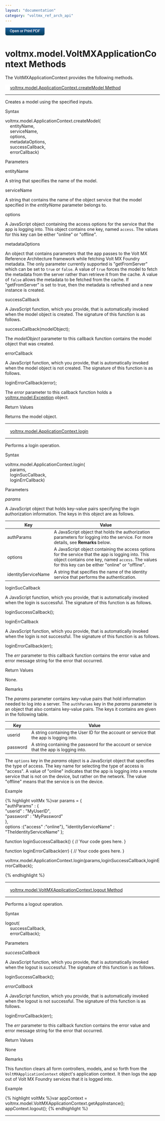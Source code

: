 ```yaml
---
layout: "documentation"
category: "voltmx_ref_arch_api"
---
```

                        

[![](Resources/Images/pdf.png)](http://docs.voltmx.com/9_x_PDFs/iris/voltmx_ref_arch_ap_internali.pdf)


voltmx.model.VoltMXApplicationContext Methods
=========================================

The VoltMXApplicationContext provides the following methods.

[![Closed](../Skins/Default/Stylesheets/Images/transparent.gif)](javascript:void(0);)[voltmx.model.ApplicationContext.createModel Method](javascript:void(0);)

* * *

Creates a model using the specified inputs.

Syntax

voltmx.model.ApplicationContext.createModel(  
    entityName,  
    serviceName,  
    options,  
    metadataOptions,  
    successCallback,  
    errorCallback)

Parameters

entityName

A string that specifies the name of the model.

serviceName

A string that contains the name of the object service that the model specified in the _entityName_ parameter belongs to.

options

A JavaScript object containing the access options for the service that the app is logging into. This object contains one key, named `access`. The values for this key can be either "online" or "offline".

metadataOptions

An object that contains parameters that the app passes to the Volt MX Reference Architecture framework while fetching Volt MX Foundry metadata. The only parameter currently supported is "getFromServer" which can be set to `true` or `false`. A value of `true` forces the model to fetch the metadata from the server rather than retrieve it from the cache. A value of `false` allows the metadata to be fetched from the cache. If "getFromServer" is set to true, then the metadata is refreshed and a new instance is created.

successCallback

A JavaScript function, which you provide, that is automatically invoked when the model object is created. The signature of this function is as follows.

successCallback(modelObject);

The _modelObject_ parameter to this callback function contains the model object that was created.

errorCallback

A JavaScript function, which you provide, that is automatically invoked when the model object is not created. The signature of this function is as follows.

loginErrorCallback(error);

The _error_ parameter to this callback function holds a [voltmx.model.Exception](voltmx.model.Exception_Object.html) object.

Return Values

Returns the model object.

* * *

[![Closed](../Skins/Default/Stylesheets/Images/transparent.gif)](javascript:void(0);)[voltmx.model.ApplicationContext.login](javascript:void(0);) 

* * *

Performs a login operation.

Syntax

voltmx.model.ApplicationContext.login(  
    params,  
    loginSucCallback,  
    loginErrCallback)

Parameters

_params_

A JavaScript object that holds key-value pairs specifying the login authorization information. The keys in this object are as follows.

| Key | Value |
| --- | --- |
| authParams | A JavaScript object that holds the authorization parameters for logging into the service. For more details, see **Remarks** below. |
| options | A JavaScript object containing the access options for the service that the app is logging into. This object contains one key, named `access`. The values for this key can be either "online" or "offline". |
| identityServiceName | A string that specifies the name of the identity service that performs the authentication. |

  

loginSucCallback

A JavaScript function, which you provide, that is automatically invoked when the login is successful. The signature of this function is as follows.

loginSuccessCallback();

loginErrCallback

A JavaScript function, which you provide, that is automatically invoked when the login is not successful. The signature of this function is as follows.

loginErrorCallback(err);

The _err_ parameter to this callback function contains the error value and error message string for the error that occurred.

Return Values

None.

Remarks

The _params_ parameter contains key-value pairs that hold information needed to log into a server. The `authParams` key in the _params_ parameter is an object that also contains key-value pairs. The keys it contains are given in the following table.

| Key | Value |
| --- | --- |
| userid | A string containing the User ID for the account or service that the app is logging into. |
| password | A string containing the password for the account or service that the app is logging into. |

The `options` key in the _params_ object is a JavaScript object that specifies the type of access. The key name for selecting the type of access is "access". A value of "online" indicates that the app is logging into a remote service that is not on the device, but rather on the network. The value "offline" means that the service is on the device.

Example

{% highlight voltMx %}var params = {  
    "authParams" : {  
        "userid" : "MyUserID",  
        "password" : "MyPassword"  
    },  
    options :{"access" :"online"},
    "identityServiceName" : "TheIdentityServiceName"
};

function loginSuccessCallback()
{
    // Your code goes here.
}

function loginErrorCallback(err)
{
    // Your code goes here.
}

voltmx.model.ApplicationContext.login(params,loginSuccessCallback,loginErrorCallback);

{% endhighlight %}

* * *

[![Closed](../Skins/Default/Stylesheets/Images/transparent.gif)](javascript:void(0);)[voltmx.model.VoltMXApplicationContext.logout Method](javascript:void(0);) 

* * *

Performs a logout operation.

Syntax

logout(  
    successCallback,  
    errorCallback);

Parameters

_successCallback_

A JavaScript function, which you provide, that is automatically invoked when the logout is successful. The signature of this function is as follows.

loginSuccessCallback();

_errorCallback_

A JavaScript function, which you provide, that is automatically invoked when the logout is not successful. The signature of this function is as follows.

loginErrorCallback(err);

The _err_ parameter to this callback function contains the error value and error message string for the error that occurred.

Return Values

None

Remarks

This function clears all form controllers, models, and so forth from the `VoltMXApplicationContext` object's application context. It then logs the app out of Volt MX Foundry services that it is logged into.

Example

{% highlight voltMx %}var appContext = voltmx.model.VoltMXApplicationContext.getAppInstance();
appContext.logout();
{% endhighlight %}

* * *
